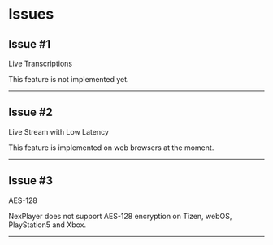 # Issues

## Issue #1

Live Transcriptions

This feature is not implemented yet.

------

## Issue #2

Live Stream with Low Latency

This feature is implemented on web browsers at the moment.


------

## Issue #3

AES-128

NexPlayer does not support AES-128 encryption on Tizen, webOS, PlayStation5 and Xbox.

------

